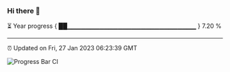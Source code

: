 ### Hi there 👋

⏳ Year progress { ██▁▁▁▁▁▁▁▁▁▁▁▁▁▁▁▁▁▁▁▁▁▁▁▁▁▁▁▁ } 7.20 %

---

⏰ Updated on Fri, 27 Jan 2023 06:23:39 GMT

![Progress Bar CI](https://github.com/ZhaoGui/ZhaoGui/workflows/Progress%20Bar%20CI/badge.svg)
